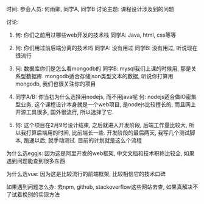 时间: 
参会人员: 何雨卿, 同学A, 同学B
讨论主题: 课程设计涉及到的问题

讨论:
1. 何: 你们之前用过哪些web开发的技术栈
同学A: Java, html, css等等

2. 何: 你们用过前后端分离的技术吗
同学A: 没有用过
同学B: 没有用过, 听说现在很流行

3. 何: 数据库你们是怎么看mongodb的
同学B: mysql我们上课的时候用, 那是关系型数据库. mongodb适合存储json类型文本的数据, 
听说你打算用mongodb, 我们也很关注你的项目

4. 同学A/B: 你当初为什么选择用nodejs, 而不用java呢
何: nodejs适合做IO密集型业务, 这个课程设计本身就是一个web项目, 是nodejs比较擅长的, 而且网上开源工具很多, 国外很流行, 所以选择了它.

5. 何: 这个项目在2月9号设计结束, 之后就进入开发阶段, 后端工作量比较大, 所以我打算后端用的时间, 比前端长一些. 开发阶段的最后两天, 我写几个测试脚本, 跑通以后, 就手动测试.
目前的计划就是这么个流程


为什么选eggjs: 因为这是阿里开发的web框架, 中文文档和技术职称比较全, 如果遇到问题能查到很多东西

为什么选vue: 因为这是比较流行的前端框架, 比较相信它的技术口碑

如果遇到问题怎么办: 去npm, github, stackoverflow这些网站去查, 如果真解决不了试着换别的实现方法
